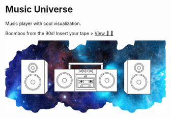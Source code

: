 # Music Universe

Music player with cool visualization.

Boombox from the 90s! Insert your tape >
[View :space_invader: :vhs:](https://pro100wolf.github.io/music-universe/)

![Music Universe GIF](music_universe.gif)
